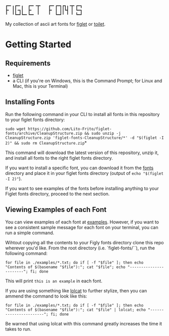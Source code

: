 ```
┏━╸╻┏━╸╻  ┏━╸╺┳╸   ┏━╸┏━┓┏┓╻╺┳╸┏━┓
┣╸ ┃┃╺┓┃  ┣╸  ┃    ┣╸ ┃ ┃┃┗┫ ┃ ┗━┓
╹  ╹┗━┛┗━╸┗━╸ ╹    ╹  ┗━┛╹ ╹ ╹ ┗━┛
```

My collection of ascii art fonts for [figlet](http://www.figlet.org/) or [toilet](http://caca.zoy.org/wiki/toilet). 

# Getting Started
## Requirements

* [figlet](http://www.figlet.org/)
* a CLI (if you're on Windows, this is the Command Prompt; for Linux and Mac, this is your Terminal)

## Installing Fonts
Run the following command in your CLI to install all fonts in this repository to your figlet fonts directory:

`sudo wget https://github.com/Lito-Frito/figlet-fonts/archive/CleanupStructure.zip && sudo unzip -j CleanupStructure.zip 'figlet-fonts-CleanupStructure/*' -d "$(figlet -I 2)" && sudo rm CleanupStructure.zip`*

This command will download the latest version of this repository, unzip it, and install all fonts to the right figlet fonts directory. 

If you want to install a specific font, you can download it from the [fonts](fonts) directory and place it in your figlet fonts directory (output of `echo "$(figlet -I 2)"`).

If you want to see examples of the fonts before installing anything to your Figlet fonts directory, proceed to the next section.

## Viewing Examples of each Font 
You can view examples of each font at [examples](fonts/Examples.md). However, if you want to see a consistent sample message for each font on your terminal, you can run a simple command.

Wihtout copying all the contents to your Figly fonts directory clone this repo wherever you'd like. From the root directory (i.e. `figlet-fonts/``), run the following command:

`for file in ./examples/*.txt; do if [ -f "$file" ]; then echo "Contents of $(basename "$file"):"; cat "$file"; echo "-----------------------"; fi; done`

This will print `this is an example` in each font.

If you are using something like [lolcat](https://github.com/busyloop/lolcat) to further stylize, then you can ammend the command to look like this:

`for file in ./examples/*.txt; do if [ -f "$file" ]; then echo "Contents of $(basename "$file"):"; cat "$file" | lolcat; echo "-----------------------"; fi; done`

Be warned that using lolcat with this command greatly increases the time it takes to run.
